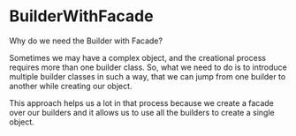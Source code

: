 # BuilderWithFacade

Why do we need the Builder with Facade?

Sometimes we may have a complex object, and the creational process requires more than one builder class. So, what we need to do is to introduce multiple builder classes in such a way, that we can jump from one builder to another while creating our object.

This approach helps us a lot in that process because we create a facade over our builders and it allows us to use all the builders to create a single object.